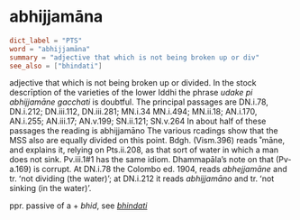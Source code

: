 # abhijjamāna

``` toml
dict_label = "PTS"
word = "abhijjamāna"
summary = "adjective that which is not being broken up or div"
see_also = ["bhindati"]
```

adjective that which is not being broken up or divided. In the stock descrīption of the varieties of the lower Iddhi the phrase *udake pi abhijjamāne gacchati* is doubtful. The principal passages are DN.i.78, DN.i.212; DN.iii.112, DN.iii.281; MN.i.34 MN.i.494; MN.ii.18; AN.i.170, AN.i.255; AN.iii.17; AN.v.199; SN.ii.121; SN.v.264 In about half of these passages the reading is abhijjamāno The various rcadings show that the MSS also are equally divided on this point. Bdgh. (Vism.396) reads ˚māne, and explains it, relying on Pts.ii.208, as that sort of water in which a man does not sink. Pv.iii.1#1 has the same idiom. Dhammapāla’s note on that (Pv\-a.169) is corrupt. At DN.i.78 the Colombo ed. 1904, reads *abhejjamāne* and tr. ʻnot dividing (the water)’; at DN.i.212 it reads *abhijjamāno* and tr. ʻnot sinking (in the water)’.

ppr. passive of a \+ *bhid*, see *[bhindati](bhindati.md)*

